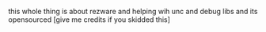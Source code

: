 this whole thing is about rezware and helping wih unc and debug libs and its opensourced [give me credits if you skidded this]

